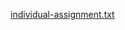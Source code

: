 [individual-assignment.txt](https://github.com/syazwaniman01/Individual-Assignment/files/9982374/individual-assignment.txt)
